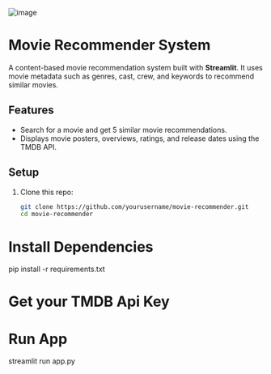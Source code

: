 ![image](https://github.com/user-attachments/assets/86e2a669-8f14-4581-a701-f0a29f563242)



# Movie Recommender System

A content-based movie recommendation system built with **Streamlit**. It uses movie metadata such as genres, cast, crew, and keywords to recommend similar movies.

## Features
- Search for a movie and get 5 similar movie recommendations.
- Displays movie posters, overviews, ratings, and release dates using the TMDB API.

## Setup

1. Clone this repo:
   ```bash
   git clone https://github.com/yourusername/movie-recommender.git
   cd movie-recommender

# Install Dependencies
pip install -r requirements.txt

# Get your TMDB Api Key

# Run App
streamlit run app.py

